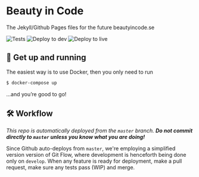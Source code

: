 # Beauty in Code

The Jekyll/Github Pages files for the future beautyincode.se

![Tests](https://github.com/LivingIT/beautyincode.se/workflows/Tests/badge.svg) ![Deploy to dev](https://github.com/LivingIT/beautyincode.se/workflows/Deploy%20to%20dev/badge.svg) ![Deploy to live](https://github.com/LivingIT/beautyincode.se/workflows/Deploy%20to%20live/badge.svg)

## 🐳 Get up and running

The easiest way is to use Docker, then you only need to run

~~~bash
$ docker-compose up
~~~

…and you’re good to go!

## 🛠 Workflow

_This repo is automatically deployed from the `master` branch. **Do not commit directly to `master` unless you know what you are doing!**_

Since Github auto-deploys from `master`, we're employing a simplified version version of Git Flow, where development is henceforth being done only on `develop`. When any feature is ready for deployment, make a pull request, make sure any tests pass (WIP) and merge.
